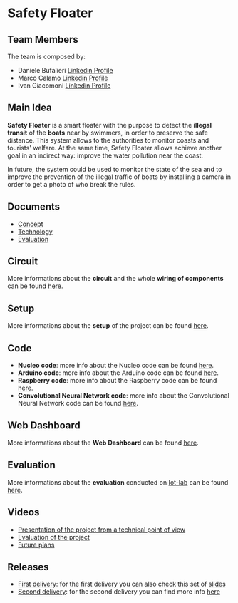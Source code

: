 # Safety Floater

## Team Members

The team is composed by:
- Daniele Bufalieri [Linkedin Profile](https://www.linkedin.com/in/daniele-bufalieri-4b245a121/)
- Marco Calamo  [Linkedin Profile](https://www.linkedin.com/in/marco-calamo-9766751a3/)
- Ivan Giacomoni [Linkedin Profile](https://www.linkedin.com/in/ivan-giacomoni-53100420a/)

## Main Idea

**Safety Floater** is a smart floater with the purpose to detect the **illegal transit** of the **boats** near by swimmers, in order to preserve the safe distance. This system allows to the authorities to monitor coasts and tourists' welfare. At the same time, Safety Floater allows achieve another goal in an indirect way: improve the water pollution near the coast.

In future, the system could be used to monitor the state of the sea and to improve the prevention of the illegal traffic of boats by installing a camera in order to get a photo of who break the rules.

## Documents

- [Concept](https://github.com/IlKaiser/IoT_Group-Project/blob/main/concept.md)
- [Technology](https://github.com/IlKaiser/IoT_Group-Project/blob/main/technology.md)
- [Evaluation](https://github.com/IlKaiser/IoT_Group-Project/blob/main/evaluation.md)

## Circuit

More informations about the **circuit** and the whole **wiring of components** can be found [here](https://github.com/IlKaiser/IoT_Group-Project/blob/main/circuit/README.md).

## Setup

More informations about the **setup** of the project can be found [here](https://github.com/IlKaiser/IoT_Group-Project/blob/main/setup.md).

## Code

- **Nucleo code**: more info about the Nucleo code can be found [here](https://github.com/IlKaiser/IoT_Group-Project/blob/main/nucleo_code/README.md).
- **Arduino code**: more info about the Arduino code can be found [here](https://github.com/IlKaiser/IoT_Group-Project/blob/main/arduino_code/README.md).
- **Raspberry code**: more info about the Raspberry code can be found [here](https://github.com/IlKaiser/IoT_Group-Project/blob/main/raspberry_code/Code.md).
- **Convolutional Neural Network code**: more info about the Convolutional Neural Network code can be found [here](https://github.com/IlKaiser/IoT_Group-Project/blob/main/ML/MR-SSD.md).

## Web Dashboard

More informations about the **Web Dashboard** can be found [here](https://github.com/IlKaiser/IoT_Group-Project/blob/main/dashboard/README.md).

## Evaluation

More informations about the **evaluation** conducted on [Iot-lab](https://www.iot-lab.info/) can be found [here](https://github.com/IlKaiser/IoT_Group-Project/blob/main/evaluation/README.md).

## Videos

- [Presentation of the project from a technical point of view](https://www.youtube.com/)
- [Evaluation of the project](https://www.youtube.com/watch?v=lBwwQdcH_tM)
- [Future plans](https://www.youtube.com/)

## Releases

- [First delivery](https://github.com/IlKaiser/IoT_Group-Project/releases/tag/1.0): for the first delivery you can also check this set of [slides](https://github.com/IlKaiser/IoT_Group-Project/blob/main/Safety%20floater.pptx)
- [Second delivery](https://github.com/IlKaiser/IoT_Group-Project/releases/tag/2.0): for the second delivery you can find more info [here](https://github.com/IlKaiser/IoT_Group-Project/blob/main/2nd_delivery.md)
